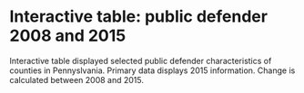 # Interactive table: public defender 2008 and 2015

Interactive table displayed selected public defender characteristics of counties in Pennyslvania. Primary data displays 2015 information. Change is calculated between 2008 and 2015.
